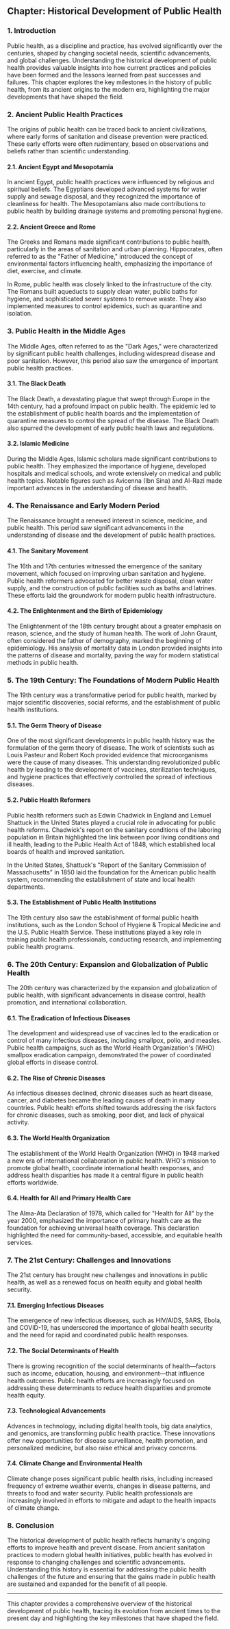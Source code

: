 ## Chapter: Historical Development of Public Health

### 1. Introduction

Public health, as a discipline and practice, has evolved significantly over the centuries, shaped by changing societal needs, scientific advancements, and global challenges. Understanding the historical development of public health provides valuable insights into how current practices and policies have been formed and the lessons learned from past successes and failures. This chapter explores the key milestones in the history of public health, from its ancient origins to the modern era, highlighting the major developments that have shaped the field.

### 2. Ancient Public Health Practices

The origins of public health can be traced back to ancient civilizations, where early forms of sanitation and disease prevention were practiced. These early efforts were often rudimentary, based on observations and beliefs rather than scientific understanding.

#### 2.1. Ancient Egypt and Mesopotamia

In ancient Egypt, public health practices were influenced by religious and spiritual beliefs. The Egyptians developed advanced systems for water supply and sewage disposal, and they recognized the importance of cleanliness for health. The Mesopotamians also made contributions to public health by building drainage systems and promoting personal hygiene.

#### 2.2. Ancient Greece and Rome

The Greeks and Romans made significant contributions to public health, particularly in the areas of sanitation and urban planning. Hippocrates, often referred to as the "Father of Medicine," introduced the concept of environmental factors influencing health, emphasizing the importance of diet, exercise, and climate.

In Rome, public health was closely linked to the infrastructure of the city. The Romans built aqueducts to supply clean water, public baths for hygiene, and sophisticated sewer systems to remove waste. They also implemented measures to control epidemics, such as quarantine and isolation.

### 3. Public Health in the Middle Ages

The Middle Ages, often referred to as the "Dark Ages," were characterized by significant public health challenges, including widespread disease and poor sanitation. However, this period also saw the emergence of important public health practices.

#### 3.1. The Black Death

The Black Death, a devastating plague that swept through Europe in the 14th century, had a profound impact on public health. The epidemic led to the establishment of public health boards and the implementation of quarantine measures to control the spread of the disease. The Black Death also spurred the development of early public health laws and regulations.

#### 3.2. Islamic Medicine

During the Middle Ages, Islamic scholars made significant contributions to public health. They emphasized the importance of hygiene, developed hospitals and medical schools, and wrote extensively on medical and public health topics. Notable figures such as Avicenna (Ibn Sina) and Al-Razi made important advances in the understanding of disease and health.

### 4. The Renaissance and Early Modern Period

The Renaissance brought a renewed interest in science, medicine, and public health. This period saw significant advancements in the understanding of disease and the development of public health practices.

#### 4.1. The Sanitary Movement

The 16th and 17th centuries witnessed the emergence of the sanitary movement, which focused on improving urban sanitation and hygiene. Public health reformers advocated for better waste disposal, clean water supply, and the construction of public facilities such as baths and latrines. These efforts laid the groundwork for modern public health infrastructure.

#### 4.2. The Enlightenment and the Birth of Epidemiology

The Enlightenment of the 18th century brought about a greater emphasis on reason, science, and the study of human health. The work of John Graunt, often considered the father of demography, marked the beginning of epidemiology. His analysis of mortality data in London provided insights into the patterns of disease and mortality, paving the way for modern statistical methods in public health.

### 5. The 19th Century: The Foundations of Modern Public Health

The 19th century was a transformative period for public health, marked by major scientific discoveries, social reforms, and the establishment of public health institutions.

#### 5.1. The Germ Theory of Disease

One of the most significant developments in public health history was the formulation of the germ theory of disease. The work of scientists such as Louis Pasteur and Robert Koch provided evidence that microorganisms were the cause of many diseases. This understanding revolutionized public health by leading to the development of vaccines, sterilization techniques, and hygiene practices that effectively controlled the spread of infectious diseases.

#### 5.2. Public Health Reformers

Public health reformers such as Edwin Chadwick in England and Lemuel Shattuck in the United States played a crucial role in advocating for public health reforms. Chadwick's report on the sanitary conditions of the laboring population in Britain highlighted the link between poor living conditions and ill health, leading to the Public Health Act of 1848, which established local boards of health and improved sanitation.

In the United States, Shattuck's "Report of the Sanitary Commission of Massachusetts" in 1850 laid the foundation for the American public health system, recommending the establishment of state and local health departments.

#### 5.3. The Establishment of Public Health Institutions

The 19th century also saw the establishment of formal public health institutions, such as the London School of Hygiene & Tropical Medicine and the U.S. Public Health Service. These institutions played a key role in training public health professionals, conducting research, and implementing public health programs.

### 6. The 20th Century: Expansion and Globalization of Public Health

The 20th century was characterized by the expansion and globalization of public health, with significant advancements in disease control, health promotion, and international collaboration.

#### 6.1. The Eradication of Infectious Diseases

The development and widespread use of vaccines led to the eradication or control of many infectious diseases, including smallpox, polio, and measles. Public health campaigns, such as the World Health Organization's (WHO) smallpox eradication campaign, demonstrated the power of coordinated global efforts in disease control.

#### 6.2. The Rise of Chronic Diseases

As infectious diseases declined, chronic diseases such as heart disease, cancer, and diabetes became the leading causes of death in many countries. Public health efforts shifted towards addressing the risk factors for chronic diseases, such as smoking, poor diet, and lack of physical activity.

#### 6.3. The World Health Organization

The establishment of the World Health Organization (WHO) in 1948 marked a new era of international collaboration in public health. WHO's mission to promote global health, coordinate international health responses, and address health disparities has made it a central figure in public health efforts worldwide.

#### 6.4. Health for All and Primary Health Care

The Alma-Ata Declaration of 1978, which called for "Health for All" by the year 2000, emphasized the importance of primary health care as the foundation for achieving universal health coverage. This declaration highlighted the need for community-based, accessible, and equitable health services.

### 7. The 21st Century: Challenges and Innovations

The 21st century has brought new challenges and innovations in public health, as well as a renewed focus on health equity and global health security.

#### 7.1. Emerging Infectious Diseases

The emergence of new infectious diseases, such as HIV/AIDS, SARS, Ebola, and COVID-19, has underscored the importance of global health security and the need for rapid and coordinated public health responses.

#### 7.2. The Social Determinants of Health

There is growing recognition of the social determinants of health—factors such as income, education, housing, and environment—that influence health outcomes. Public health efforts are increasingly focused on addressing these determinants to reduce health disparities and promote health equity.

#### 7.3. Technological Advancements

Advances in technology, including digital health tools, big data analytics, and genomics, are transforming public health practice. These innovations offer new opportunities for disease surveillance, health promotion, and personalized medicine, but also raise ethical and privacy concerns.

#### 7.4. Climate Change and Environmental Health

Climate change poses significant public health risks, including increased frequency of extreme weather events, changes in disease patterns, and threats to food and water security. Public health professionals are increasingly involved in efforts to mitigate and adapt to the health impacts of climate change.

### 8. Conclusion

The historical development of public health reflects humanity's ongoing efforts to improve health and prevent disease. From ancient sanitation practices to modern global health initiatives, public health has evolved in response to changing challenges and scientific advancements. Understanding this history is essential for addressing the public health challenges of the future and ensuring that the gains made in public health are sustained and expanded for the benefit of all people.

---

This chapter provides a comprehensive overview of the historical development of public health, tracing its evolution from ancient times to the present day and highlighting the key milestones that have shaped the field.
